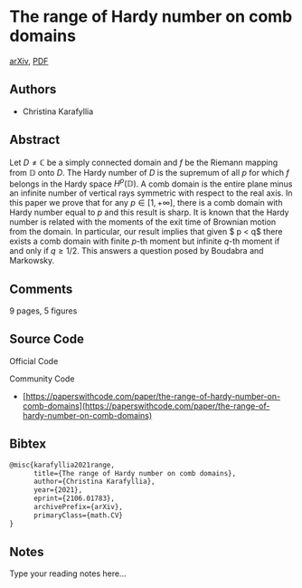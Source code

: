 
# The range of Hardy number on comb domains

[arXiv](https://arxiv.org/abs/2106.01783), [PDF](https://arxiv.org/pdf/2106.01783.pdf)

## Authors

- Christina Karafyllia

## Abstract

Let $D\ne \mathbb{C}$ be a simply connected domain and $f$ be the Riemann mapping from $\mathbb{D}$ onto $D$. The Hardy number of $D$ is the supremum of all $p$ for which $f$ belongs in the Hardy space ${H^p}\left( \mathbb{D} \right)$. A comb domain is the entire plane minus an infinite number of vertical rays symmetric with respect to the real axis. In this paper we prove that for any $p\in [1,+\infty]$, there is a comb domain with Hardy number equal to $p$ and this result is sharp. It is known that the Hardy number is related with the moments of the exit time of Brownian motion from the domain. In particular, our result implies that given $ p < q$ there exists a comb domain with finite $p$-th moment but infinite $q$-th moment if and only if $q\geq 1/2$. This answers a question posed by Boudabra and Markowsky.

## Comments

9 pages, 5 figures

## Source Code

Official Code



Community Code

- [https://paperswithcode.com/paper/the-range-of-hardy-number-on-comb-domains](https://paperswithcode.com/paper/the-range-of-hardy-number-on-comb-domains)

## Bibtex

```tex
@misc{karafyllia2021range,
      title={The range of Hardy number on comb domains}, 
      author={Christina Karafyllia},
      year={2021},
      eprint={2106.01783},
      archivePrefix={arXiv},
      primaryClass={math.CV}
}
```

## Notes

Type your reading notes here...

